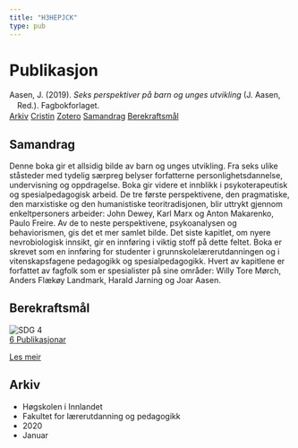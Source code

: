 ```yaml
---
title: "H3HEPJCK"
type: pub
---
```

<h1>Publikasjon</h1>
<article id="csl-bib-container-H3HEPJCK" class="csl-bib-container">
  <div class="csl-bib-body" style="line-height: 1.35; padding-left: 1em; text-indent:-1em;">
  <div class="csl-entry">Aasen, J. (2019). <i>Seks perspektiver p&#xE5; barn og unges utvikling</i> (J. Aasen, Red.). Fagbokforlaget.</div>
</div>
  <div class="csl-bib-buttons">
    <a href="#taxonomy-article-H3HEPJCK" class="csl-bib-button">Arkiv</a>
    <a href="https://app.cristin.no/results/show.jsf?id=1785451" alt="Cristin URL" class="csl-bib-button">Cristin</a>
    <a href="http://zotero.org/groups/5402882/items/H3HEPJCK" alt="Zotero URL" class="csl-bib-button">Zotero</a>
    <a href="#abstract-article-H3HEPJCK" class="csl-bib-button">Samandrag</a>
    <a href="#sdg-article-H3HEPJCK" class="csl-bib-button">Berekraftsmål</a>
  </div>
  <div id="csl-bib-meta-container-H3HEPJCK"></div>
</article>
<div id="csl-bib-meta-H3HEPJCK" class="csl-bib-meta">
  <article id="abstract-article-H3HEPJCK" class="abstract-article">
    <h1>Samandrag</h1>
    Denne boka gir et allsidig bilde av barn og unges utvikling. Fra seks ulike ståsteder med tydelig særpreg belyser forfatterne personlighetsdannelse, undervisning og oppdragelse. Boka gir videre et innblikk i psykoterapeutisk og spesialpedagogisk arbeid. De tre første perspektivene, den pragmatiske, den marxistiske og den humanistiske teoritradisjonen, blir uttrykt gjennom enkeltpersoners arbeider: John Dewey, Karl Marx og Anton Makarenko, Paulo Freire. Av de to neste perspektivene, psykoanalysen og behaviorismen, gis det et mer samlet bilde. Det siste kapitlet, om nyere nevrobiologisk innsikt, gir en innføring i viktig stoff på dette feltet. Boka er skrevet som en innføring for studenter i grunnskolelærerutdanningen og i vitenskapsfagene pedagogikk og spesialpedagogikk. Hvert av kapitlene er forfattet av fagfolk som er spesialister på sine områder: Willy Tore Mørch, Anders Flækøy Landmark, Harald Jarning og Joar Aasen.
  </article>
  <article id="sdg-article-H3HEPJCK" class="sdg-article">
    <h1>Berekraftsmål</h1>
    <div class="sdg-container"><div id="sdg4" class="sdg"> <img src="{{< params subfolder >}}images/sdg/sdg04_no.png" class="image" alt="SDG 4"> <div class="sdg-overlay"> <a href="{{< params subfolder >}}no/archive/?sdg=4#archive" class="sdg-publication-count"><span>6</span> Publikasjonar</a> <p><a href="NA" class="sdg-read-more">Les meir</a></p> </div> </div></div>
  </article>
  <article id="taxonomy-article-H3HEPJCK" class="taxonomy-article">
    <h1>Arkiv</h1>
    <ul>
      <li>Høgskolen i Innlandet</li>
      <li>Fakultet for lærerutdanning og pedagogikk</li>
      <li>2020</li>
      <li>Januar</li>
    </ul>
  </article>
</div>
